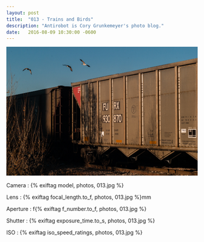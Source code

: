 ```yaml
---
layout: post
title:  "013 - Trains and Birds"
description: "Antirobot is Cory Grunkemeyer's photo blog."
date:   2016-08-09 10:30:00 -0600
---
```


![013 - Trains and Birds](/photos/013.jpg)

Camera
: {% exiftag model, photos, 013.jpg %}

Lens
: {% exiftag focal_length.to_f, photos, 013.jpg %}mm

Aperture
: f{% exiftag f_number.to_f, photos, 013.jpg %}

Shutter
: {% exiftag exposure_time.to_s, photos, 013.jpg %}

ISO
: {% exiftag iso_speed_ratings, photos, 013.jpg %}
